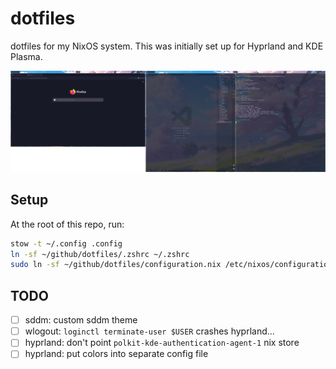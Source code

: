 # dotfiles
dotfiles for my NixOS system. This was initially set up for Hyprland and KDE Plasma.

![full](imgs/full.png)

## Setup
At the root of this repo, run:
```bash
stow -t ~/.config .config
ln -sf ~/github/dotfiles/.zshrc ~/.zshrc
sudo ln -sf ~/github/dotfiles/configuration.nix /etc/nixos/configuration.nix
```

## TODO
- [ ] sddm: custom sddm theme
- [ ] wlogout: `loginctl terminate-user $USER` crashes hyprland...
- [ ] hyprland: don't point `polkit-kde-authentication-agent-1` nix store
- [ ] hyprland: put colors into separate config file